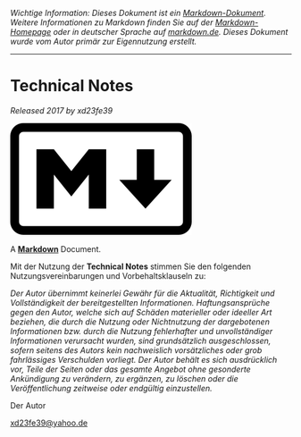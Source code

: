 [Logo]: md.png

<!-- Referenzen -->

[Markdown]: https://daringfireball.net/projects/markdown/ "Markdown is a text-to-HTML conversion tool for web writers."
[Plugin]: https://addons.mozilla.org/de/firefox/addon/markdown-viewer/ "Markdown Viewer Plugin for Firefox"
[Syntax]: http://markdown.de/ "Die deutsche Markdown-Referenz."
[pandoc]: http://pandoc.org "PANDOC - a universal document converter"

<!-- Kopfzeile -->

*Wichtige Information: Dieses Dokument ist ein [Markdown-Dokument][mdw]. Weitere Informationen zu Markdown
finden Sie auf der [Markdown-Homepage][Markdown] oder in deutscher Sprache auf
[markdown.de][Syntax]. Dieses Dokument wurde vom Autor primär zur Eigennutzung erstellt.*

[mdw]: https://de.wikipedia.org/wiki/Markdown "Markdown auf Wikipedia"

* * *

# Technical Notes

*Released 2017 by xd23fe39*

![Markdown-Logo][Logo]

A **[Markdown][]** Document.


<!-- Einfacher Haftungsausschluss -->

Mit der Nutzung der **Technical Notes** stimmen Sie den folgenden Nutzungsvereinbarungen und Vorbehaltsklauseln zu:

*Der Autor übernimmt keinerlei Gewähr für die Aktualität, Richtigkeit und Vollständigkeit der bereitgestellten Informationen. Haftungsansprüche gegen den Autor, welche sich auf Schäden materieller oder ideeller Art beziehen, die durch die Nutzung oder Nichtnutzung der dargebotenen Informationen bzw. durch die Nutzung fehlerhafter und unvollständiger Informationen verursacht wurden, sind grundsätzlich ausgeschlossen, sofern seitens des Autors kein nachweislich vorsätzliches oder grob fahrlässiges Verschulden vorliegt. Der Autor behält es sich ausdrücklich vor, Teile der Seiten oder das gesamte Angebot ohne gesonderte Ankündigung zu verändern, zu ergänzen, zu löschen oder die Veröffentlichung zeitweise oder endgültig einzustellen.*

Der Autor

<xd23fe39@yahoo.de>
